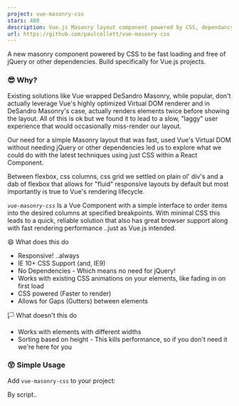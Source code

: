 ```yaml
---
project: vue-masonry-css
stars: 480
description: Vue.js Masonry layout component powered by CSS, dependancy free
url: https://github.com/paulcollett/vue-masonry-css
---
```


A new masonry component powered by CSS to be fast loading and free of jQuery or other dependencies. Build specifically for Vue.js projects.

### 😎 Why?

Existing solutions like Vue wrapped DeSandro Masonry, while popular, don't actually leverage Vue's highly optimized Virtual DOM renderer and in DeSandro Masonry's case, actually renders elements twice before showing the layout. All of this is ok but we found it to lead to a slow, "laggy" user experience that would occasionally miss-render our layout.

Our need for a simple Masonry layout that was fast, used Vue's Virtual DOM without needing jQuery or other dependencies led us to explore what we could do with the latest techniques using just CSS within a React Component.

Between flexbox, css columns, css grid we settled on plain ol' div's and a dab of flexbox that allows for "fluid" responsive layouts by default but most importantly is true to Vue's rendering lifecycle.

_`vue-masonry-css`_ Is a Vue Component with a simple interface to order items into the desired columns at specified breakpoints. With minimal CSS this leads to a quick, reliable solution that also has great browser support along with fast rendering performance ..just as Vue.js intended.

😄 What does this do

-   Responsive! ..always
-   IE 10+ CSS Support (and, IE9)
-   No Dependencies - Which means no need for jQuery!
-   Works with existing CSS animations on your elements, like fading in on first load
-   CSS powered (Faster to render)
-   Allows for Gaps (Gutters) between elements

🏳️ What doesn't this do

-   Works with elements with different widths
-   Sorting based on height - This kills performance, so if you don't need it we're here for you

### 😲 Simple Usage

Add `vue-masonry-css` to your project:

By script..

<script src\="https://unpkg.com/vue"\></script\>
<script src\="https://unpkg.com/vue-masonry-css"\></script\>

Or as a module... `npm install vue-masonry-css --save-dev`

import Vue from 'vue'
import VueMasonry from 'vue-masonry-css'

Vue.use(VueMasonry);

In your HTML template...

<masonry
  :cols\="3"
  :gutter\="30"
  \>
  <div v-for\="(item, index) in items" :key\="index"\>Item: {{index + 1}}</div\>
</masonry\>

### Resposive Breakpoints

Different columns and gutter sizes can be specified by passing an object containing key's of the window widths and their values representing the number of columns or gutter size. To have a fallback value, use the `default` key.

_note:_ The `cols=` attribute needs to use Vues bind method to evaluate objects. Instead of `cols=""` use either `v-bind:cols="{ 700: 3 }"` or the shorthand `:cols="{ 700: 3 }"`

<masonry
  :cols\="{default: 4, 1000: 3, 700: 2, 400: 1}"
  :gutter\="{default: '30px', 700: '15px'}"
  \>
  <div v-for\="(item, index) in items" :key\="index"\>Item: {{index + 1}}</div\>
</masonry\>

In the above example, the number of columns will default to 4. When the window's is between 1000px and 700px, the number of columns will be 3. The key represents the `max-width` of the window, and `vue-masonry-css` will use the largest key that satisfies this.

### Example

https://paulcollett.github.io/vue-masonry-css/demo/

### Suggestions & Issues

https://github.com/paulcollett/vue-masonry-css

**Contact me direct:**

-   https://github.com/paulcollett
-   http://paulcollett.com
